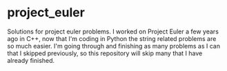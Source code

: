 # project_euler
Solutions for project euler problems. I worked on Project Euler a few years ago in C++, now that I'm coding in Python the string related problems are so much easier. I'm going through and finishing as many problems as I can that I skipped previously, so this repository will skip many that I have already finished.
